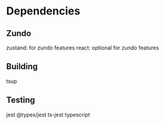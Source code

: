 # Dependencies

## Zundo

zustand: for zundo features
react: optional for zundo features

## Building

tsup

## Testing

jest
@types/jest
ts-jest
typescript
